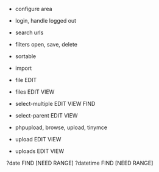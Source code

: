 - configure area
- login, handle logged out
- search urls

- filters open, save, delete
- sortable
- import
- file EDIT
- files EDIT VIEW
- select-multiple EDIT VIEW FIND
- select-parent EDIT VIEW
- phpupload, browse, upload, tinymce
- upload EDIT VIEW
- uploads EDIT VIEW

?date FIND [NEED RANGE]
?datetime FIND [NEED RANGE]